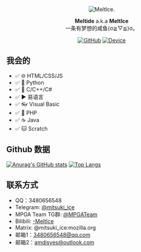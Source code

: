 <div align="center">

![MeltIce.](https://www.freeimg.cn/i/2024/10/01/66fbaca74d620.webp)
                                
**Meltide** a.k.a **MeltIce**
<br>
一条有梦想的咸鱼(σ≧︎▽︎≦︎)σ。

[![GitHub](https://img.shields.io/badge/dynamic/json?url=https%3A%2F%2Fapi.swo.moe%2Fstats%2Fgithub%2FMeltide&query=count&color=181717&label=GitHub&labelColor=282c34&logo=github&suffix=+follows&cacheSeconds=3600)](https://github.com/Meltide)
[![Device](https://img.shields.io/badge/Device-Xiaomi_14-orange?logo=Xiaomi&logoColor=ffffff)](https://github.com/Meltide)

</div>


## 我会的
- ✅ 🌐 HTML/CSS/JS
- ✅ 🐍 Python
- ✅ 🧮 C/C++/C#
- ✅ ▶️ 易语言
- ✅ 👓 Visual Basic
- ✅ 🐘 PHP
- ✅ ☕ Java
- ✅ 🐱 Scratch

## Github 数据
[![Anurag's GitHub stats](https://github-readme-stats.vercel.app/api?username=Meltide)](https://github.com/anuraghazra/github-readme-stats)
[![Top Langs](https://github-readme-stats.vercel.app/api/top-langs/?username=Meltide)](https://github.com/anuraghazra/github-readme-stats)

## 联系方式
- QQ：3480656548
- Telegram: [@mitsuki_ice](https://t.me/mitsuki_ice)
- MPGA Team TG群: [@MPGATeam](https://t.me/MPGATeam)
- Bilibili: [-MeltIce](https://space.bilibili.com/57690791)
- Matrix: @mitsuki_ice:mozilla.org
- 邮箱1：3480656548@qq.com
- 邮箱2：amdisyes@outlook.com
